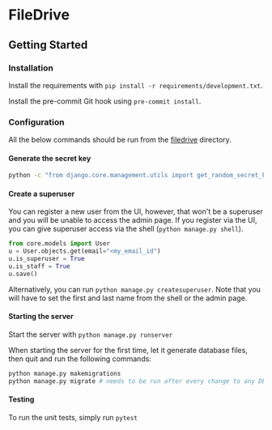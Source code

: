 # FileDrive

## Getting Started

### Installation
Install the requirements with `pip install -r requirements/development.txt`.

Install the pre-commit Git hook using `pre-commit install`.

### Configuration

All the below commands should be run from the [filedrive](./filedrive/) directory.

#### Generate the secret key

```bash
python -c "from django.core.management.utils import get_random_secret_key;import os;from base64 import b64encode;print(f'SECRET_KEY={b64encode(get_random_secret_key().encode('utf-8')).decode('utf-8')}')" > .env
```

#### Create a superuser

You can register a new user from the UI, however, that won't be a superuser and you will be unable to access the admin page. If you register via the UI, you can give superuser access via the shell (`python manage.py shell`).

```python
from core.models import User
u = User.objects.get(email="<my_email_id")
u.is_superuser = True
u.is_staff = True
u.save()
```

Alternatively, you can run `python manage.py createsuperuser`. Note that you will have to set the first and last name from the shell or the admin page.

#### Starting the server

Start the server with `python manage.py runserver`

When starting the server for the first time, let it generate database files, then quit and run the following commands:

```bash
python manage.py makemigrations
python manage.py migrate # needs to be run after every change to any DB models
```

#### Testing

To run the unit tests, simply run `pytest`
